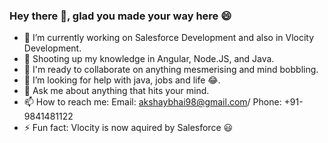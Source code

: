 ### Hey there 👋, glad you made your way here 😄
- 🔭 I’m currently working on Salesforce Development and also in Vlocity Development. 
- 🌱 Shooting up my knowledge in Angular, Node.JS, and Java.
- 👯 I'm ready to collaborate on anything mesmerising and mind bobbling.
- 🤔 I’m looking for help with java, jobs and life 😂.
- 💬 Ask me about anything that hits your mind.
- 📫 How to reach me: Email: akshaybhai98@gmail.com/ Phone: +91-9841481122
- ⚡ Fun fact: Vlocity is now aquired by Salesforce 😃

<!--
**akshaysethia/akshaysethia** is a ✨ _special_ ✨ repository because its `README.md` (this file) appears on your GitHub profile.

Here are some ideas to get you started:

- 🔭 I’m currently working on ...
- 🌱 I’m currently learning ...
- 👯 I’m looking to collaborate on ...
- 🤔 I’m looking for help with ...
- 💬 Ask me about ...
- 📫 How to reach me: ...
- 😄 Pronouns: ...
- ⚡ Fun fact: ...
-->
